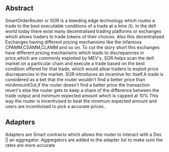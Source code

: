 ## Abstract

SmartOrderRouter or SOR is a bleeding edge technology which routes a trade to the best executable conditions of a trade at a time (t).
In the defi world today there exist many decentralised trading platforms or exchanges which allows traders to trade tokens of their choices.
Also this decentralised Exchanges having different pricing mechanisms like the infamous CPAMM,CSAMM,CLAMM and so on.
To cut the story short this exchanges have different pricing mechanisms which leads to discrepancies in price,which are commonly exploited by MEV's.
SOR helps scan the defi market on a particular chain and execute a trade based on the best condition offered for that trade,
 which would allow traders to exploit price discrepancies in the market.
SOR introduces an incentive for itself.A trade is considered as a bet that the router wouldn't find a better price than minAmountOut,if the router doesn't
find a better price the transaction revert's else the router gets to keep a share of the difference between the trade output and minimum expected amount which is capped at 10%
This way the router is incentivised to beat the minimum expected amount and users are incentivised to pick a accurate  prices.. 
## Adapters
Adapters are Smart contracts which allows the router to interact with a Dex || an aggregator.
Aggregators are added to the adapter list to make sure the rates are more accurate
